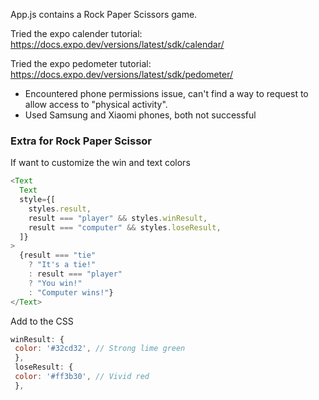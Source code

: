App.js contains a Rock Paper Scissors game.

Tried the expo calender tutorial: https://docs.expo.dev/versions/latest/sdk/calendar/

Tried the expo pedometer tutorial: https://docs.expo.dev/versions/latest/sdk/pedometer/
- Encountered phone permissions issue, can't find a way to request to allow access to "physical activity".
- Used Samsung and Xiaomi phones, both not successful

### Extra for Rock Paper Scissor

If want to customize the win and text colors

```javascript
<Text
  Text
  style={[
    styles.result,
    result === "player" && styles.winResult,
    result === "computer" && styles.loseResult,
  ]}
>
  {result === "tie"
    ? "It's a tie!"
    : result === "player"
    ? "You win!"
    : "Computer wins!"}
</Text>
```

Add to the CSS

```javascript
winResult: {
 color: '#32cd32', // Strong lime green
 },
 loseResult: {
 color: '#ff3b30', // Vivid red
 },
```